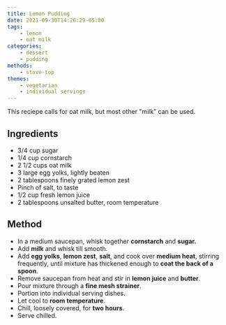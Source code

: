 ```yaml
---
title: Lemon Pudding
date: 2021-09-30T14:26:29-05:00
tags:
    - lemon
    - oat milk
categories: 
    - dessert
    - pudding
methods:
    - stove-top
themes:
    - vegetarian
    - individual servings
---
```


This reciepe calls for oat milk, but most other "milk" can be used.

## Ingredients

-   3/4 cup sugar
-   1/4 cup cornstarch
-   2 1/2 cups oat milk
-   3 large egg yolks, lightly beaten
-   2 tablespoons finely grated lemon zest
-   Pinch of salt, to taste
-   1/2 cup fresh lemon juice
-   2 tablespoons unsalted butter, room temperature

## Method

-   In a medium saucepan, whisk together **cornstarch** and **sugar.**
-   Add **milk** and whisk till smooth.
-   Add **egg yolks**, **lemon zest**, **salt**, and cook over **medium
    heat**, stirring frequently, until mixture has thickened enough to
    **coat the back of a spoon**.
-   Remove saucepan from heat and stir in **lemon juice** and
    **butter**.
-   Pour mixture through a **fine mesh strainer**.
-   Portion into individual serving dishes.
-   Let cool to **room temperature**.
-   Chill, loosely covered, for **two hours**.
-   Serve chilled.
